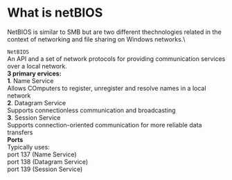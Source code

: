 # What is netBIOS

NetBIOS is similar to SMB but are two different thechnologies related in the context of networking and file sharing on Windows networks.\

`NetBIOS`\
An API and a set of network protocols for providing communication services over a local network.\
**3 primary ervices:**\
**1**. Name Service\
Allows COmputers to register, unregister and resolve names in a local network\
**2**. Datagram Service\
Supports connectionless communication and broadcasting\
**3**. Session Service\
Supports connection-oriented communication for more reliable data transfers\
**Ports**\
Typically uses:\
port 137 (Name Service)\
port 138 (Datagram Service)\
port 139 (Session Service)
